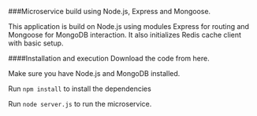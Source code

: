 ###Microservice build using Node.js, Express and Mongoose.

This application is build on Node.js using modules Express for routing and Mongoose for MongoDB interaction. It also initializes Redis cache client with basic setup. 

####Installation and execution
Download the code from here. 

Make sure you have Node.js and MongoDB installed. 

Run `npm install` to install the dependencies

Run `node server.js` to run the microservice.
